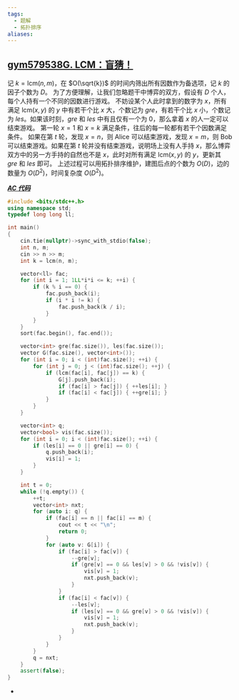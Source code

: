 ```yaml
---
tags:
  - 题解
  - 拓扑排序
aliases:
---
```

## [gym579538G. LCM：盲猜！](https://codeforces.com/gym/579538/problem/G)

记 $k=\mathrm{lcm}(n,m)$，在 $O(\sqrt{k})$ 的时间内筛出所有因数作为备选项，记 $k$ 的因子个数为 $D$。
为了方便理解，让我们忽略题干中博弈的双方，假设有 $D$ 个人，每个人持有一个不同的因数进行游戏。
不妨设某个人此时拿到的数字为 $x$，所有满足 $\mathrm{lcm}(x,y)$ 的 $y$ 中有若干个比 $x$ 大，个数记为 $gre$，有若干个比 $x$ 小，个数记为 $les$。如果该时刻，$gre$ 和 $les$ 中有且仅有一个为 $0$，那么拿着 $x$ 的人一定可以结束游戏。
第一轮 $x=1$ 和 $x=k$ 满足条件，往后的每一轮都有若干个因数满足条件。
如果在第 $t$ 轮，发现 $x=n$，则 Alice 可以结束游戏，发现 $x=m$，则 Bob 可以结束游戏。如果在第 $t$ 轮并没有结束游戏，说明场上没有人手持 $x$，那么博弈双方中的另一方手持的自然也不是 $x$，此时对所有满足 $\mathrm{lcm}(x,y)$ 的 $y$，更新其 $gre$ 和 $les$ 即可。
上述过程可以用拓扑排序维护，建图后点的个数为 $O(D)$，边的数量为 $O(D^2)$，时间复杂度 $O(D^2)$。

[***AC 代码***](https://codeforces.com/gym/579538/submission/326010621)

```cpp
#include <bits/stdc++.h>
using namespace std;
typedef long long ll;

int main()
{
	cin.tie(nullptr)->sync_with_stdio(false);
    int n, m;
    cin >> n >> m;
    int k = lcm(n, m);

    vector<ll> fac;
    for (int i = 1; 1LL*i*i <= k; ++i) {
        if (k % i == 0) {
            fac.push_back(i);
            if (i * i != k) {
                fac.push_back(k / i);
            }
        }
    }
    sort(fac.begin(), fac.end());

    vector<int> gre(fac.size()), les(fac.size());
    vector G(fac.size(), vector<int>());
    for (int i = 0; i < (int)fac.size(); ++i) {
        for (int j = 0; j < (int)fac.size(); ++j) {
            if (lcm(fac[i], fac[j]) == k) {
                G[j].push_back(i);
                if (fac[i] > fac[j]) { ++les[i]; }
                if (fac[i] < fac[j]) { ++gre[i]; }
            }
        }
    }

    vector<int> q;
    vector<bool> vis(fac.size());
    for (int i = 0; i < (int)fac.size(); ++i) {
        if (les[i] == 0 || gre[i] == 0) {
            q.push_back(i);
            vis[i] = 1;
        }
    }

    int t = 0;
    while (!q.empty()) {
        ++t;
        vector<int> nxt;
        for (auto i: q) {
            if (fac[i] == n || fac[i] == m) {
                cout << t << "\n";
                return 0;
            }
            for (auto v: G[i]) {
                if (fac[i] > fac[v]) {
                    --gre[v];
                    if (gre[v] == 0 && les[v] > 0 && !vis[v]) {
                        vis[v] = 1;
                        nxt.push_back(v);
                    }
                }
                if (fac[i] < fac[v]) {
                    --les[v];
                    if (les[v] == 0 && gre[v] > 0 && !vis[v]) {
                        vis[v] = 1;
                        nxt.push_back(v);
                    }
                }
            }
        }
        q = nxt;
    }
    assert(false);
}
```
-